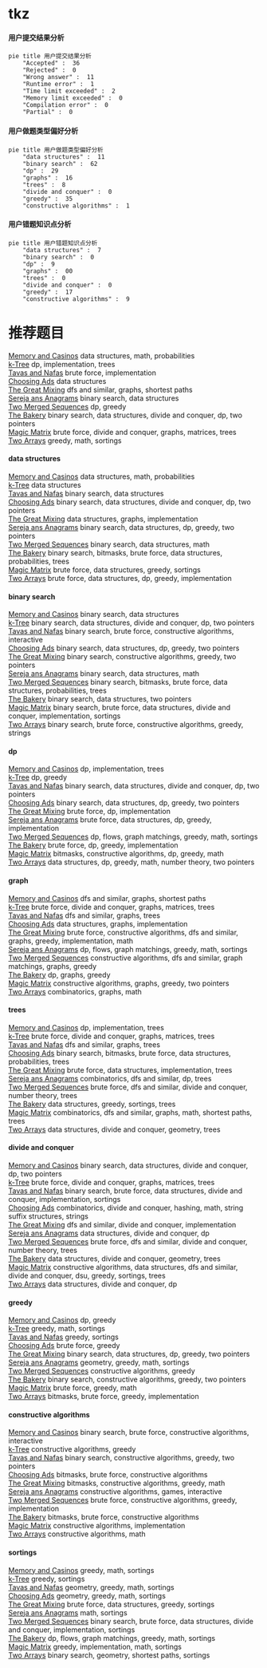 # tkz
<!-- tabs:start -->
#### **用户提交结果分析**

```mermaid
pie title 用户提交结果分析
    "Accepted" :  36
    "Rejected" :  0
    "Wrong answer" :  11
    "Runtime error" :  1
    "Time limit exceeded" :  2
    "Memory limit exceeded" :  0
    "Compilation error" :  0
    "Partial" :  0
```
#### **用户做题类型偏好分析**

```mermaid
pie title 用户做题类型偏好分析
    "data structures" :  11
    "binary search" :  62
    "dp" :  29
    "graphs" :  16
    "trees" :  8
    "divide and conquer" :  0
    "greedy" :  35
    "constructive algorithms" :  1
```
#### **用户错题知识点分析**

```mermaid
pie title 用户错题知识点分析
    "data structures" :  7
    "binary search" :  0
    "dp" :  9
    "graphs" :  00
    "trees" :  0
    "divide and conquer" :  0
    "greedy" :  17
    "constructive algorithms" :  9
```
<!-- tabs:end -->
# 推荐题目
[Memory and Casinos](http://codeforces.com/problemset/problem/712/E)		data structures,
                        math,
                        probabilities		  
[k-Tree](http://codeforces.com/problemset/problem/431/C)		dp,
                        implementation,
                        trees		  
[Tavas and Nafas](http://codeforces.com/problemset/problem/535/A)		brute force,
                        implementation		  
[Choosing Ads](http://codeforces.com/problemset/problem/643/G)		data structures		  
[The Great Mixing](http://codeforces.com/problemset/problem/788/C)		dfs and similar,
                        graphs,
                        shortest paths		  
[Sereja ans Anagrams](http://codeforces.com/problemset/problem/367/B)		binary search,
                        data structures		  
[Two Merged Sequences](http://codeforces.com/problemset/problem/1144/G)		dp,
                        greedy		  
[The Bakery](http://codeforces.com/problemset/problem/833/B)		binary search,
                        data structures,
                        divide and conquer,
                        dp,
                        two pointers		  
[Magic Matrix](http://codeforces.com/problemset/problem/632/F)		brute force,
                        divide and conquer,
                        graphs,
                        matrices,
                        trees		  
[Two Arrays](http://codeforces.com/problemset/problem/1417/B)		greedy,
                        math,
                        sortings		  
<!-- tabs:start -->
#### **data structures**
[Memory and Casinos](http://codeforces.com/problemset/problem/712/E)		data structures,
                        math,
                        probabilities		  
[k-Tree](http://codeforces.com/problemset/problem/643/G)		data structures		  
[Tavas and Nafas](http://codeforces.com/problemset/problem/367/B)		binary search,
                        data structures		  
[Choosing Ads](http://codeforces.com/problemset/problem/833/B)		binary search,
                        data structures,
                        divide and conquer,
                        dp,
                        two pointers		  
[The Great Mixing](http://codeforces.com/problemset/problem/1468/M)		data structures,
                        graphs,
                        implementation		  
[Sereja ans Anagrams](http://codeforces.com/problemset/problem/1492/C)		binary search,
                        data structures,
                        dp,
                        greedy,
                        two pointers		  
[Two Merged Sequences](http://codeforces.com/problemset/problem/1490/G)		binary search,
                        data structures,
                        math		  
[The Bakery](http://codeforces.com/problemset/problem/1479/D)		binary search,
                        bitmasks,
                        brute force,
                        data structures,
                        probabilities,
                        trees		  
[Magic Matrix](http://codeforces.com/problemset/problem/1497/A)		brute force,
                        data structures,
                        greedy,
                        sortings		  
[Two Arrays](http://codeforces.com/problemset/problem/1491/C)		brute force,
                        data structures,
                        dp,
                        greedy,
                        implementation		  
#### **binary search**
[Memory and Casinos](http://codeforces.com/problemset/problem/367/B)		binary search,
                        data structures		  
[k-Tree](http://codeforces.com/problemset/problem/833/B)		binary search,
                        data structures,
                        divide and conquer,
                        dp,
                        two pointers		  
[Tavas and Nafas](https://codeforces.com/contest/1471/problem/E)		binary search,
                        brute force,
                        constructive algorithms,
                        interactive		  
[Choosing Ads](http://codeforces.com/problemset/problem/1492/C)		binary search,
                        data structures,
                        dp,
                        greedy,
                        two pointers		  
[The Great Mixing](http://codeforces.com/problemset/problem/1463/D)		binary search,
                        constructive algorithms,
                        greedy,
                        two pointers		  
[Sereja ans Anagrams](http://codeforces.com/problemset/problem/1490/G)		binary search,
                        data structures,
                        math		  
[Two Merged Sequences](http://codeforces.com/problemset/problem/1479/D)		binary search,
                        bitmasks,
                        brute force,
                        data structures,
                        probabilities,
                        trees		  
[The Bakery](http://codeforces.com/problemset/problem/1436/E)		binary search,
                        data structures,
                        two pointers		  
[Magic Matrix](http://codeforces.com/problemset/problem/1461/D)		binary search,
                        brute force,
                        data structures,
                        divide and conquer,
                        implementation,
                        sortings		  
[Two Arrays](http://codeforces.com/problemset/problem/1493/C)		binary search,
                        brute force,
                        constructive algorithms,
                        greedy,
                        strings		  
#### **dp**
[Memory and Casinos](http://codeforces.com/problemset/problem/431/C)		dp,
                        implementation,
                        trees		  
[k-Tree](http://codeforces.com/problemset/problem/1144/G)		dp,
                        greedy		  
[Tavas and Nafas](http://codeforces.com/problemset/problem/833/B)		binary search,
                        data structures,
                        divide and conquer,
                        dp,
                        two pointers		  
[Choosing Ads](http://codeforces.com/problemset/problem/1492/C)		binary search,
                        data structures,
                        dp,
                        greedy,
                        two pointers		  
[The Great Mixing](https://codeforces.com/contest/1457/problem/C)		brute force,
                        dp,
                        implementation		  
[Sereja ans Anagrams](http://codeforces.com/problemset/problem/1491/C)		brute force,
                        data structures,
                        dp,
                        greedy,
                        implementation		  
[Two Merged Sequences](http://codeforces.com/problemset/problem/1437/C)		dp,
                        flows,
                        graph matchings,
                        greedy,
                        math,
                        sortings		  
[The Bakery](http://codeforces.com/problemset/problem/1499/B)		brute force,
                        dp,
                        greedy,
                        implementation		  
[Magic Matrix](http://codeforces.com/problemset/problem/1491/D)		bitmasks,
                        constructive algorithms,
                        dp,
                        greedy,
                        math		  
[Two Arrays](http://codeforces.com/problemset/problem/1497/E1)		data structures,
                        dp,
                        greedy,
                        math,
                        number theory,
                        two pointers		  
#### **graph**
[Memory and Casinos](http://codeforces.com/problemset/problem/788/C)		dfs and similar,
                        graphs,
                        shortest paths		  
[k-Tree](http://codeforces.com/problemset/problem/632/F)		brute force,
                        divide and conquer,
                        graphs,
                        matrices,
                        trees		  
[Tavas and Nafas](http://codeforces.com/problemset/problem/1000/E)		dfs and similar,
                        graphs,
                        trees		  
[Choosing Ads](http://codeforces.com/problemset/problem/1468/M)		data structures,
                        graphs,
                        implementation		  
[The Great Mixing](http://codeforces.com/problemset/problem/1487/C)		brute force,
                        constructive algorithms,
                        dfs and similar,
                        graphs,
                        greedy,
                        implementation,
                        math		  
[Sereja ans Anagrams](http://codeforces.com/problemset/problem/1437/C)		dp,
                        flows,
                        graph matchings,
                        greedy,
                        math,
                        sortings		  
[Two Merged Sequences](http://codeforces.com/problemset/problem/1470/D)		constructive algorithms,
                        dfs and similar,
                        graph matchings,
                        graphs,
                        greedy		  
[The Bakery](http://codeforces.com/problemset/problem/1476/C)		dp,
                        graphs,
                        greedy		  
[Magic Matrix](http://codeforces.com/problemset/problem/1304/D)		constructive algorithms,
                        graphs,
                        greedy,
                        two pointers		  
[Two Arrays](http://codeforces.com/problemset/problem/1475/C)		combinatorics,
                        graphs,
                        math		  
#### **trees**
[Memory and Casinos](http://codeforces.com/problemset/problem/431/C)		dp,
                        implementation,
                        trees		  
[k-Tree](http://codeforces.com/problemset/problem/632/F)		brute force,
                        divide and conquer,
                        graphs,
                        matrices,
                        trees		  
[Tavas and Nafas](http://codeforces.com/problemset/problem/1000/E)		dfs and similar,
                        graphs,
                        trees		  
[Choosing Ads](http://codeforces.com/problemset/problem/1479/D)		binary search,
                        bitmasks,
                        brute force,
                        data structures,
                        probabilities,
                        trees		  
[The Great Mixing](http://codeforces.com/problemset/problem/1511/C)		brute force,
                        data structures,
                        implementation,
                        trees		  
[Sereja ans Anagrams](http://codeforces.com/problemset/problem/1499/F)		combinatorics,
                        dfs and similar,
                        dp,
                        trees		  
[Two Merged Sequences](http://codeforces.com/problemset/problem/1491/E)		brute force,
                        dfs and similar,
                        divide and conquer,
                        number theory,
                        trees		  
[The Bakery](http://codeforces.com/problemset/problem/1466/D)		data structures,
                        greedy,
                        sortings,
                        trees		  
[Magic Matrix](http://codeforces.com/problemset/problem/1495/D)		combinatorics,
                        dfs and similar,
                        graphs,
                        math,
                        shortest paths,
                        trees		  
[Two Arrays](http://codeforces.com/problemset/problem/1303/G)		data structures,
                        divide and conquer,
                        geometry,
                        trees		  
#### **divide and conquer**
[Memory and Casinos](http://codeforces.com/problemset/problem/833/B)		binary search,
                        data structures,
                        divide and conquer,
                        dp,
                        two pointers		  
[k-Tree](http://codeforces.com/problemset/problem/632/F)		brute force,
                        divide and conquer,
                        graphs,
                        matrices,
                        trees		  
[Tavas and Nafas](http://codeforces.com/problemset/problem/1461/D)		binary search,
                        brute force,
                        data structures,
                        divide and conquer,
                        implementation,
                        sortings		  
[Choosing Ads](http://codeforces.com/problemset/problem/1466/G)		combinatorics,
                        divide and conquer,
                        hashing,
                        math,
                        string suffix structures,
                        strings		  
[The Great Mixing](http://codeforces.com/problemset/problem/1490/D)		dfs and similar,
                        divide and conquer,
                        implementation		  
[Sereja ans Anagrams](https://codeforces.com/contest/1483/problem/C)		data structures,
                        divide and conquer,
                        dp		  
[Two Merged Sequences](http://codeforces.com/problemset/problem/1491/E)		brute force,
                        dfs and similar,
                        divide and conquer,
                        number theory,
                        trees		  
[The Bakery](http://codeforces.com/problemset/problem/1303/G)		data structures,
                        divide and conquer,
                        geometry,
                        trees		  
[Magic Matrix](http://codeforces.com/problemset/problem/1494/D)		constructive algorithms,
                        data structures,
                        dfs and similar,
                        divide and conquer,
                        dsu,
                        greedy,
                        sortings,
                        trees		  
[Two Arrays](http://codeforces.com/problemset/problem/1482/E)		data structures,
                        divide and conquer,
                        dp		  
#### **greedy**
[Memory and Casinos](http://codeforces.com/problemset/problem/1144/G)		dp,
                        greedy		  
[k-Tree](http://codeforces.com/problemset/problem/1417/B)		greedy,
                        math,
                        sortings		  
[Tavas and Nafas](http://codeforces.com/problemset/problem/1296/D)		greedy,
                        sortings		  
[Choosing Ads](http://codeforces.com/problemset/problem/1478/A)		brute force,
                        greedy		  
[The Great Mixing](http://codeforces.com/problemset/problem/1492/C)		binary search,
                        data structures,
                        dp,
                        greedy,
                        two pointers		  
[Sereja ans Anagrams](https://codeforces.com/contest/1496/problem/C)		geometry,
                        greedy,
                        math,
                        sortings		  
[Two Merged Sequences](http://codeforces.com/problemset/problem/1493/A)		constructive algorithms,
                        greedy		  
[The Bakery](http://codeforces.com/problemset/problem/1463/D)		binary search,
                        constructive algorithms,
                        greedy,
                        two pointers		  
[Magic Matrix](http://codeforces.com/problemset/problem/1462/C)		brute force,
                        greedy,
                        math		  
[Two Arrays](http://codeforces.com/problemset/problem/1494/B)		bitmasks,
                        brute force,
                        greedy,
                        implementation		  
#### **constructive algorithms**
[Memory and Casinos](https://codeforces.com/contest/1471/problem/E)		binary search,
                        brute force,
                        constructive algorithms,
                        interactive		  
[k-Tree](http://codeforces.com/problemset/problem/1493/A)		constructive algorithms,
                        greedy		  
[Tavas and Nafas](http://codeforces.com/problemset/problem/1463/D)		binary search,
                        constructive algorithms,
                        greedy,
                        two pointers		  
[Choosing Ads](https://codeforces.com/contest/1456/problem/B)		bitmasks,
                        brute force,
                        constructive algorithms		  
[The Great Mixing](http://codeforces.com/problemset/problem/1492/D)		bitmasks,
                        constructive algorithms,
                        greedy,
                        math		  
[Sereja ans Anagrams](https://codeforces.com/contest/1504/problem/D)		constructive algorithms,
                        games,
                        interactive		  
[Two Merged Sequences](https://codeforces.com/contest/1483/problem/A)		brute force,
                        constructive algorithms,
                        greedy,
                        implementation		  
[The Bakery](https://codeforces.com/contest/1457/problem/D)		bitmasks,
                        brute force,
                        constructive algorithms		  
[Magic Matrix](http://codeforces.com/problemset/problem/1513/A)		constructive algorithms,
                        implementation		  
[Two Arrays](http://codeforces.com/problemset/problem/1473/C)		constructive algorithms,
                        math		  
#### **sortings**
[Memory and Casinos](http://codeforces.com/problemset/problem/1417/B)		greedy,
                        math,
                        sortings		  
[k-Tree](http://codeforces.com/problemset/problem/1296/D)		greedy,
                        sortings		  
[Tavas and Nafas](https://codeforces.com/contest/1496/problem/C)		geometry,
                        greedy,
                        math,
                        sortings		  
[Choosing Ads](http://codeforces.com/problemset/problem/1495/A)		geometry,
                        greedy,
                        math,
                        sortings		  
[The Great Mixing](http://codeforces.com/problemset/problem/1497/A)		brute force,
                        data structures,
                        greedy,
                        sortings		  
[Sereja ans Anagrams](http://codeforces.com/problemset/problem/1427/A)		math,
                        sortings		  
[Two Merged Sequences](http://codeforces.com/problemset/problem/1461/D)		binary search,
                        brute force,
                        data structures,
                        divide and conquer,
                        implementation,
                        sortings		  
[The Bakery](http://codeforces.com/problemset/problem/1437/C)		dp,
                        flows,
                        graph matchings,
                        greedy,
                        math,
                        sortings		  
[Magic Matrix](http://codeforces.com/problemset/problem/1473/A)		greedy,
                        implementation,
                        math,
                        sortings		  
[Two Arrays](http://codeforces.com/problemset/problem/1486/B)		binary search,
                        geometry,
                        shortest paths,
                        sortings		  
<!-- tabs:end -->
